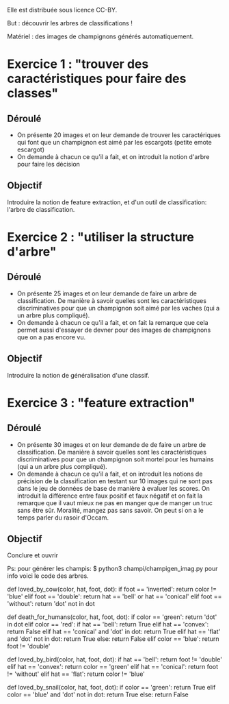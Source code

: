 Elle est distribuée sous licence CC-BY.

But : découvrir les arbres de classifications !

Matériel : des images de champignons générés automatiquement.

# Exercice 1 : "trouver des caractéristiques pour faire des classes"
## Déroulé
- On présente 20 images et on leur demande de trouver les caractériques qui font que un champignon est aimé par les escargots (petite emote escargot)
- On demande à chacun ce qu'il a fait, et on introduit la notion d'arbre pour faire les décision
## Objectif
Introduire la notion de feature extraction, et d'un outil de classification: l'arbre de classification.

# Exercice 2 : "utiliser la structure d'arbre"
## Déroulé
- On présente 25 images et on leur demande de faire un arbre de classification. De manière à savoir quelles sont les caractéristiques discriminatives pour que un champignon soit aimé par les vaches (qui a un arbre plus compliqué).
- On demande à chacun ce qu'il a fait, et on fait la remarque que cela permet aussi d'essayer de devner pour des images de champignons que on a pas encore vu.
## Objectif
Introduire la notion de généralisation d'une classif.

# Exercice 3 : "feature extraction"
## Déroulé
- On présente 30 images et on leur demande de de faire un arbre de classification. De manière à savoir quelles sont les caractéristiques discriminatives pour que un champignon soit mortel pour les humains (qui a un arbre plus compliqué). 
- On demande à chacun ce qu'il a fait, et on introduit les notions de précision de la classification en testant sur 10 images qui ne sont pas dans le jeu de données de base de manière à evaluer les scores. On introduit la différence entre faux positif et faux négatif et on fait la remarque que il vaut mieux ne pas en manger que de manger un truc sans être sûr. Moralité, mangez pas sans savoir. On peut si on a le temps parler du rasoir d'Occam.
## Objectif
Conclure et ouvrir


Ps: pour générer les champis:
$ python3 champi/champigen_imag.py
pour info voici le code des arbres.

def loved_by_cow(color, hat, foot, dot):
    if foot == 'inverted':
        return color != 'blue'
    elif foot == 'double':
        return hat == 'bell' or hat == 'conical'
    elif foot == 'without':
        return 'dot' not in dot

def death_for_humans(color, hat, foot, dot):
    if color == 'green':
        return 'dot' in dot
    elif color == 'red':
        if hat == 'bell':
            return True
        elif hat == 'convex':
            return False
        elif hat == 'conical' and 'dot' in dot:
            return True
        elif hat == 'flat' and 'dot' not in dot:
            return True
        else:
            return False
    elif color == 'blue':
        return foot != 'double'

def loved_by_bird(color, hat, foot, dot):
    if hat == 'bell':
        return foot != 'double'
    elif hat == 'convex':
        return color == 'green'
    elif hat == 'conical':
        return foot != 'without'
    elif hat == 'flat':
        return color != 'blue'

def loved_by_snail(color, hat, foot, dot):
    if color == 'green':
        return True
    elif color == 'blue' and 'dot' not in dot:
        return True
    else:
        return False